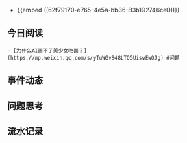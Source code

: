 - {{embed ((62f79170-e765-4e5a-bb36-83b192746ce0))}}
## 今日阅读
	- [为什么AI画不了美少女吃面？](https://mp.weixin.qq.com/s/yTuW0v848LTQ5UisvEwQJg) #问题
## 事件动态
## 问题思考
## 流水记录